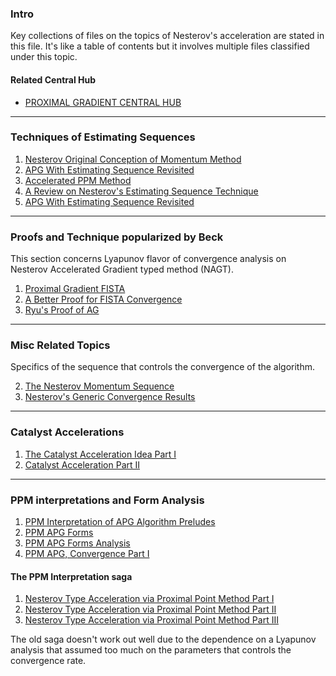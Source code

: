 ### **Intro**

Key collections of files on the topics of Nesterov's acceleration are stated in this file.
It's like a table of contents but it involves multiple files classified under this topic. 

#### **Related Central Hub**
- [PROXIMAL GRADIENT CENTRAL HUB](PROXIMAL%20GRADIENT%20CENTRAL%20HUB.md)


---
### **Techniques of Estimating Sequences**
1. [Nesterov Original Conception of Momentum Method](Nesterov%20Original%20Conception%20of%20Momentum%20Method.md)
2. [APG With Estimating Sequence Revisited](APG%20With%20Estimating%20Sequence%20Revisited.md)
3. [Accelerated PPM Method](Accelerated%20PPM%20Method.md)
5. [A Review on Nesterov's Estimating Sequence Technique](A%20Review%20on%20Nesterov's%20Estimating%20Sequence%20Technique.md)
6. [APG With Estimating Sequence Revisited](APG%20With%20Estimating%20Sequence%20Revisited.md)

---
### **Proofs and Technique popularized by Beck**

This section concerns Lyapunov flavor of convergence analysis on Nesterov Accelerated Gradient typed method (NAGT). 

1. [Proximal Gradient FISTA](Proximal%20Gradient%20FISTA.md)
2. [A Better Proof for FISTA Convergence](A%20Better%20Proof%20for%20FISTA%20Convergence.md)
3. [Ryu's Proof of AG](Ryu's%20Proof%20of%20AG.md)

---
### **Misc Related Topics**

Specifics of the sequence that controls the convergence of the algorithm. 

2. [The Nesterov Momentum Sequence](The%20Nesterov%20Momentum%20Sequence.md)
3. [Nesterov's Generic Convergence Results](Nesterov's%20Generic%20Convergence%20Results.md)

---
### **Catalyst Accelerations**

1. [The Catalyst Acceleration Idea Part I](The%20Catalyst%20Acceleration%20Idea%20Part%20I.md)
2. [Catalyst Acceleration Part II](Catalyst%20Acceleration%20Part%20II.md)

---
### **PPM interpretations and Form Analysis**

1. [PPM Interpretation of APG Algorithm Preludes](PPM%20Interpretation%20of%20APG%20Algorithm%20Preludes.md)
2. [PPM APG Forms](PPM%20APG%20Forms.md)
3. [PPM APG Forms Analysis](PPM%20APG%20Forms%20Analysis.md)
4. [PPM APG, Convergence Part I](PPM%20APG,%20Convergence%20Part%20I.md)


#### **The PPM Interpretation saga**

1. [Nesterov Type Acceleration via Proximal Point Method Part I](Nesterov%20Type%20Acceleration%20via%20Proximal%20Point%20Method%20Part%20I.md)
2. [Nesterov Type Acceleration via Proximal Point Method Part II](Nesterov%20Type%20Acceleration%20via%20Proximal%20Point%20Method%20Part%20II.md)
3. [Nesterov Type Acceleration via Proximal Point Method Part III](Nesterov%20Type%20Acceleration%20via%20Proximal%20Point%20Method%20Part%20III.md)

The old saga doesn't work out well due to the dependence on a Lyapunov analysis that assumed too much on the parameters that controls the convergence rate. 
